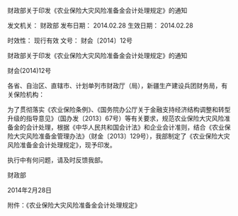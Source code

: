 
	
		
	
财政部关于印发《农业保险大灾风险准备金会计处理规定》的通知
	
	
发文机关：	财政部
发布日期：	2014.02.28
生效日期：	2014.02.28
	
时效性：	现行有效
文号：	财会〔2014〕12号
	
	

	
	

	
	

财政部关于印发《农业保险大灾风险准备金会计处理规定》的通知

财会(2014)12号

各省、自治区、直辖市、计划单列市财政厅（局），新疆生产建设兵团财务局，有关保险机构：

为了贯彻落实《农业保险条例》、《国务院办公厅关于金融支持经济结构调整和转型升级的指导意见》（国办发〔2013〕67号）等有关要求，规范农业保险大灾风险准备金的会计处理，根据《中华人民共和国会计法》和企业会计准则，结合《农业保险大灾风险准备金管理办法》（财金〔2013〕129号），我部制定了《农业保险大灾风险准备金会计处理规定》，现予印发。

执行中有何问题，请及时反馈我部。

财政部

2014年2月28日

附件：《农业保险大灾风险准备金会计处理规定》
